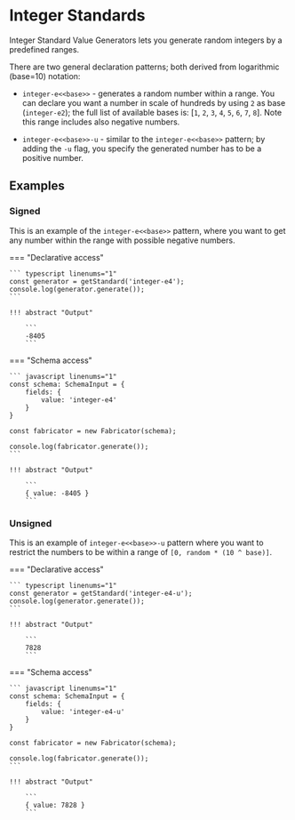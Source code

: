 # Integer Standards

Integer Standard Value Generators lets you generate random integers by a
predefined ranges.

There are two general declaration patterns; both derived from 
logarithmic (base=10) notation:

- `integer-e<<base>>` - generates a random number within a range.
  You can declare you want a number in scale of hundreds by using `2` 
  as base (`integer-e2`); the full list of available bases is:
  [`1`, `2`, `3`, `4`, `5`, `6`, `7`, `8`]. Note this range includes
  also negative numbers.

- `integer-e<<base>>-u` - similar to the `integer-e<<base>>` pattern;
  by adding the `-u` flag, you specify the generated number has to be
  a positive number.


## Examples

### Signed

This is an example of the `integer-e<<base>>` pattern, where you
want to get any number within the range with possible negative numbers.

=== "Declarative access"

    ``` typescript linenums="1"
    const generator = getStandard('integer-e4');
    console.log(generator.generate());
    ```

    !!! abstract "Output"

        ```
        -8405
        ```

=== "Schema access"

    ``` javascript linenums="1"
    const schema: SchemaInput = {
        fields: {
            value: 'integer-e4'
        }
    }

    const fabricator = new Fabricator(schema);

    console.log(fabricator.generate());
    ```

    !!! abstract "Output"

        ```
        { value: -8405 }
        ```


### Unsigned

This is an example of `integer-e<<base>>-u` pattern where you want
to restrict the numbers to be within a range of `[0, random * (10 ^ base)]`.

=== "Declarative access"

    ``` typescript linenums="1"
    const generator = getStandard('integer-e4-u');
    console.log(generator.generate());
    ```

    !!! abstract "Output"

        ```
        7828
        ```

=== "Schema access"

    ``` javascript linenums="1"
    const schema: SchemaInput = {
        fields: {
            value: 'integer-e4-u'
        }
    }

    const fabricator = new Fabricator(schema);

    console.log(fabricator.generate());
    ```

    !!! abstract "Output"

        ```
        { value: 7828 }
        ```
